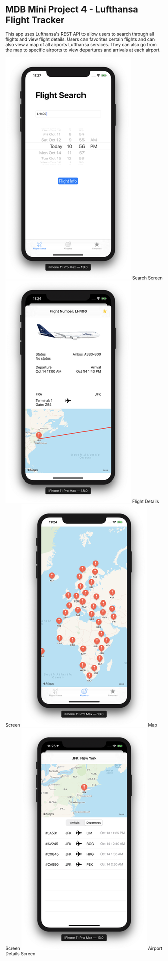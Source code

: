 # MDB Mini Project 4 - Lufthansa Flight Tracker
This app uses Lufthansa's REST API to allow users to search through all flights and view flight details. Users can favorites certain flights and can also view a map of all airports Lufthansa services. They can also go from the map to specific airports to view departures and arrivals at each airport.

<img src="screenshots/searchview.png" alt="" width="400px">
Search Screen

<img src="screenshots/flightview.png" alt="" width="400px">
Flight Details Screen

<img src="screenshots/mapview.png" alt="" width="400px">
Map Screen

<img src="screenshots/airportview.png" alt="" width="400px">
Airport Details Screen
